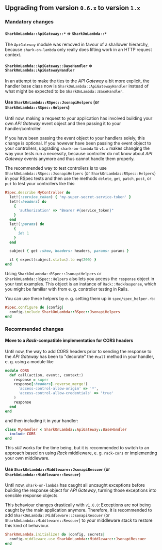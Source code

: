 ## Upgrading from version `0.6.x` to version `1.x`

### Mandatory changes

#### `SharkOnLambda::ApiGateway::*` => `SharkOnLambda::*`

The `ApiGateway` module was removed in favour of a shallower hierarchy, because
`shark-on-lambda` only really does lifting work in an HTTP request context.

#### `SharkOnLambda::ApiGateway::BaseHandler` => `SharkOnLambda::ApiGatewayHandler`

In an attempt to make the ties to the _API Gateway_ a bit more explicit, the
handler base class now is `SharkOnLambda::ApiGatewayHandler` instead of what
might be expected to be `SharkOnLambda::BaseHandler`.  

#### Use `SharkOnLambda::RSpec::JsonapiHelpers` (or `SharkOnLambda::RSpec::Helpers`)

Until now, making a request to your application has involved building your own
_API Gateway_ event object and then passing it to your handler/controller.

If you have been passing the event object to your handlers solely, this change
is optional. If you however have been passing the event object to your 
controllers, upgrading `shark-on-lambda` to `v1.x` makes changing the way your
tests run a necessity, because controller do not know about _API Gateway_ events
anymore and thus cannot handle them properly.

The recommended way to test controllers is to use 
`SharkOnLambda::RSpec::JsonapiHelpers` (or `SharkOnLambda::RSpec::Helpers`) in
your RSpec tests and then use the methods `delete`, `get`, `patch`, `post`, or
`put` to test your controllers like this:

```ruby
RSpec.describe MyController do
  let!(:service_token) { 'my-super-secret-service-token' }
  let!(:headers) do
    {
      'authorization' => "Bearer #{service_token}"
    }
  end    
  let!(:params) do
    {
      id: 1
    }
  end

  subject { get :show, headers: headers, params: params }

  it { expect(subject.status).to eq(200) }
end
```

Using `SharkOnLambda::RSpec::JsonapiHelpers` or `SharkOnLambda::RSpec::Helpers`
also lets you access the `response` object in your test examples. This object
is an instance of `Rack::MockResponse`, which you might be familiar with from
e. g. controller testing in Rails.

You can use these helpers by e. g. setting them up in `spec/spec_helper.rb`:

```ruby
RSpec.configure do |config|
  config.include SharkOnLambda::RSpec::JsonapiHelpers
end
```

### Recommended changes

#### Move to a _Rack_-compatible implementation for CORS headers

Until now, the way to add CORS headers prior to sending the response to the 
_API Gateway_ has been to "decorate" the `#call` method in your handler, e. g.
using a module like

```ruby
module CORS
  def call(action, event:, context:)
    response = super
    response[:headers].reverse_merge!(
      'access-control-allow-origin' => '*',
      'access-control-allow-credentials' => 'true'
    )
    response
  end
end
```  

and then including it in your handler:

```ruby
class MyHandler < SharkOnLambda::ApiGateway::BaseHandler
  include CORS
end
```

This _still_ works for the time being, but it is recommended to switch to an
approach based on using _Rack_ middleware, e. g. `rack-cors` or implementing
your own middleware.

#### Use `SharkOnLambda::Middleware::JsonapiRescuer` (or `SharkOnLambda::Middleware::Rescuer`)

Until now, `shark-on-lambda` has caught all uncaught exceptions before building
the response object for _API Gateway_, turning those exceptions into sensible
response objects.

This behaviour changes drastically with `v1.0.0`: Exceptions are not being
caught by the main application anymore. Therefore, it is recommended to add
`SharkOnLambda::Middleware::JsonapiRescuer`
(or `SharkOnLambda::Middleware::Rescuer`) to your middleware stack to restore
this kind of behaviour.

```ruby
SharkOnLambda.initialize! do |config, secrets|
  config.middleware.use SharkOnLambda::Middleware::JsonapiRescuer
end
``` 
